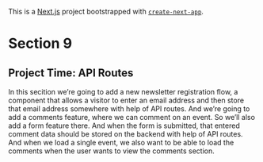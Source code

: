 This is a [Next.js](https://nextjs.org/) project bootstrapped with [`create-next-app`](https://github.com/vercel/next.js/tree/canary/packages/create-next-app).

# Section 9

## Project Time: API Routes

In this secition we’re going to add a new newsletter registration flow, a component that allows a visitor to enter an email address and then store that email address somewhere with help of API routes. And we’re going to add a comments feature, where we can comment on an event. So we’ll also add a form feature there. And when the form is submitted, that entered comment data should be stored on the backend with help of API routes. And when we load a single event, we also want to be able to load the comments when the user wants to view the comments section.
